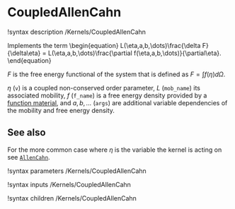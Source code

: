 # CoupledAllenCahn

!syntax description /Kernels/CoupledAllenCahn

Implements the term
\begin{equation}
L(\eta,a,b,\dots)\frac{\delta F}{\delta\eta} = L(\eta,a,b,\dots)\frac{\partial f(\eta,a,b,\dots)}{\partial\eta}.
\end{equation}

$F$ is the free energy functional of the system that is defined as $F=\int f(\eta) d\Omega$.

$\eta$ (`v`) is a coupled non-conserved order parameter, $L$ (`mob_name`) its associated mobility,
$f$ (`f_name`) is a free energy density provided by a [function material](../../introduction/FunctionMaterials), and
$a,b,\dots$ (`args`) are additional variable dependencies of the mobility and free energy density.

## See also

For the more common case where $\eta$ is the variable the kernel is acting on see
[`AllenCahn`](/AllenCahn.md).

!syntax parameters /Kernels/CoupledAllenCahn

!syntax inputs /Kernels/CoupledAllenCahn

!syntax children /Kernels/CoupledAllenCahn
